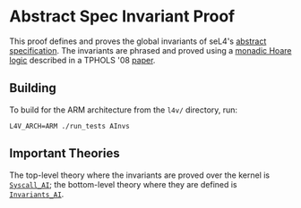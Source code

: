 <!--
     Copyright 2020, Data61, CSIRO (ABN 41 687 119 230)

     SPDX-License-Identifier: CC-BY-SA-4.0
-->

Abstract Spec Invariant Proof
=============================

This proof defines and proves the global invariants of seL4's
[abstract specification](../../spec/abstract/). The invariants are
phrased and proved using a [monadic Hoare logic](../../lib/Monads/NonDetMonad.thy)
described in a TPHOLS '08 [paper][1].

  [1]: https://trustworthy.systems/publications/nictaabstracts/Cock_KS_08.abstract "Secure Microkernels, State Monads and Scalable Refinement"

Building
--------

To build for the ARM architecture from the `l4v/` directory, run:

    L4V_ARCH=ARM ./run_tests AInvs

Important Theories
------------------

The top-level theory where the invariants are proved over the kernel is
[`Syscall_AI`](Syscall_AI.thy); the bottom-level theory where they are
defined is [`Invariants_AI`](Invariants_AI.thy).

